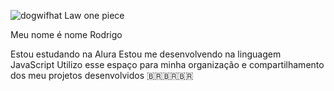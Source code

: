 ![dogwifhat Law one piece](https://github.com/VEGAPUNK8887/VEGAPUNK8887/assets/170518398/a2145722-1e72-4ba3-8d69-fc69dbfa7263)


Meu nome é nome Rodrigo

Estou estudando na Alura
Estou me desenvolvendo na linguagem JavaScript
Utilizo esse espaço para minha organização e compartilhamento dos meu projetos desenvolvidos
🇧🇷🇧🇷🇧🇷
